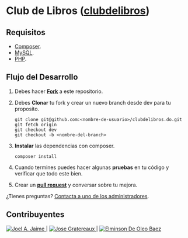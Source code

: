 # Club de Libros ([clubdelibros](http://clubdelibros.do))


## Requisitos

 - [Composer](http://getcomposer.org).
 - [MySQL](https://www.mysql.com/).
 - [PHP](http://php.net/).



## Flujo del Desarrollo

 1. Debes hacer **[Fork](https://github.com/php-do/clubdelibros.do/fork)** a este repositorio.
 2. Debes **Clonar** tu fork y crear un nuevo branch desde dev para tu proposito.
 
        git clone git@github.com:<nombre-de-usuario>/clubdelibros.do.git
        git fetch origin
        git checkout dev
        git checkout -b <nombre-del-branch>
 3. **Instalar** las dependencias con composer.
 
        composer install
 5. Cuando termines puedes hacer algunas **pruebas** en tu código y verificar que todo este bien.
 6. Crear un **[pull request](https://github.com/php-do/clubdelibros.do/pulls)** y conversar sobre tu mejora.

¿Tienes preguntas? [Contacta a uno de los administradores](http://phpdominicana.com/).


## Contribuyentes
[![Joel A. Jaime](https://avatars0.githubusercontent.com/u/1984746?v=3&s=100) ](http://github.com/jblandino) | 
[![Jose Gratereaux](https://avatars0.githubusercontent.com/u/4011136?v=3&s=100) ](https://github.com/gratereaux) | 
[![Elminson De Oleo Baez](https://avatars3.githubusercontent.com/u/2476286?v=3&s=100) ](https://github.com/elminson)
